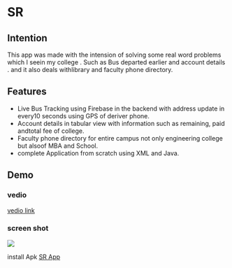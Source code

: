 # SR

## Intention
This app was made with the intension of solving some real word problems which I seein my college . Such as Bus departed earlier and account details . and it also deals withlibrary and faculty phone directory.
## Features
* Live Bus Tracking using Firebase in the backend with address update in every10 seconds using GPS of deriver phone.
* Account details in tabular view with information such as remaining, paid andtotal fee of college.
* Faculty phone directory for entire campus not only engineering college but alsoof MBA and School.
* complete Application from scratch using XML and Java.
## Demo

  ### vedio
   [vedio link](https://youtu.be/4SMmKRRRda4)

  ### screen shot
  <img src="https://user-images.githubusercontent.com/71515610/131459562-7701d261-eefc-4289-96d7-6827990b519b.jpg">

install Apk
[SR App](https://www.shivanshkhare.engineer/wp-content/uploads/2021/08/SR.zip)
